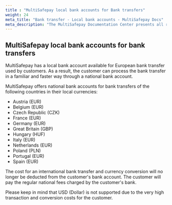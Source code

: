 ```yaml
---
title : "MultiSafepay local bank accounts for Bank transfers"
weight: 24
meta_title: "Bank transfer - Local bank accounts - MultiSafepay Docs"
meta_description: "The MultiSafepay Documentation Center presents all relevant information about our Plugins and API. You can also find support pages for Payment Methods, Tools and General Questions as well as the contact details of our Support and Integration Teams."
---
```

## MultiSafepay local bank accounts for bank transfers

MultiSafepay has a local bank account available for European bank transfer used by customers. As a result, the customer can process the bank transfer in a familiar and faster way through a national bank account.

MultiSafepay offers national bank accounts for bank transfers of the following countries in their local currencies:

* Austria (EUR)
* Belgium (EUR)
* Czech Republic (CZK)   
* France (EUR)  
* Germany (EUR)
* Great Britain (GBP)
* Hungary (HUF)
* Italy (EUR)
* Netherlands (EUR)
* Poland (PLN)
* Portugal (EUR)
* Spain (EUR)

The cost for an international bank transfer and currency conversion will no longer be deducted from the customer's bank account.
The customer will pay the regular national fees charged by the customer's bank.

Please keep in mind that USD (Dollar) is not supported due to the very high transaction and conversion costs for the customer. 


